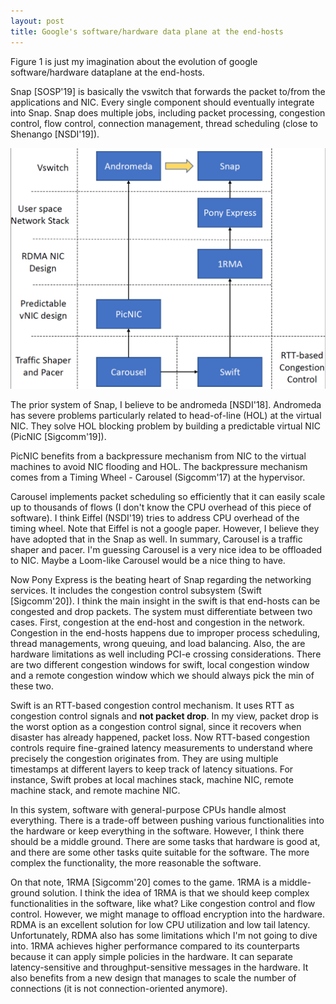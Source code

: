 ```yaml
---
layout: post
title: Google's software/hardware data plane at the end-hosts
---
```




Figure 1 is just my imagination about the evolution of google software/hardware
dataplane at the end-hosts.

Snap [SOSP'19] is basically the vswitch that forwards the packet to/from the
applications and NIC. Every single component should eventually integrate into
Snap.  Snap does multiple jobs, including packet processing, congestion
control, flow control, connection management, thread scheduling (close to
Shenango [NSDI'19]).

![Figure 1](/images/posts/figure1.png)

The prior system of Snap, I believe to be andromeda [NSDI'18]. Andromeda has
severe problems particularly related to head-of-line (HOL) at the virtual NIC.
They solve HOL blocking problem by building a predictable virtual NIC (PicNIC
[Sigcomm'19]).

PicNIC benefits from a backpressure mechanism from NIC to the virtual machines
to avoid NIC flooding and HOL. The backpressure mechanism comes from a Timing
Wheel - Carousel (Sigcomm'17) at the hypervisor.

Carousel implements packet scheduling so efficiently that it can easily scale
up to thousands of flows (I don't know the CPU overhead of this piece of
software). I think Eiffel (NSDI'19) tries to address CPU overhead of the timing
wheel. Note that Eiffel is not a google paper. However, I believe they have
adopted that in the Snap as well. In summary, Carousel is a traffic shaper and
pacer. I'm guessing Carousel is a very nice idea to be offloaded to NIC. Maybe
a Loom-like Carousel would be a nice thing to have.

Now Pony Express is the beating heart of Snap regarding the networking
services. It includes the congestion control subsystem (Swift [Sigcomm'20]). I
think the main insight in the swift is that end-hosts can be congested and drop
packets. The system must differentiate between two cases. First, congestion at
the end-host and congestion in the network. Congestion in the end-hosts happens
due to improper process scheduling, thread managements, wrong queuing, and load
balancing. Also, the are hardware limitations as well including PCI-e crossing
considerations. There are two different congestion windows for swift, local
congestion window and a remote congestion window which we should always pick
the min of these two.

Swift is an RTT-based congestion control mechanism. It uses RTT as congestion
control signals and **not packet drop**. In my view, packet drop is the worst
option as a congestion control signal, since it recovers when disaster has
already happened, packet loss. Now RTT-based congestion controls require
fine-grained latency measurements to understand where precisely the congestion
originates from. They are using multiple timestamps at different layers to keep
track of latency situations. For instance, Swift probes at local machines
stack, machine NIC, remote machine stack, and remote machine NIC.

In this system, software with general-purpose CPUs handle almost everything.
There is a trade-off between pushing various functionalities into the hardware
or keep everything in the software. However, I think there should be a middle
ground. There are some tasks that hardware is good at, and there are some other
tasks quite suitable for the software. The more complex the functionality, the
more reasonable the software.

On that note, 1RMA [Sigcomm'20] comes to the game. 1RMA is a middle-ground
solution. I think the idea of 1RMA is that we should keep complex
functionalities in the software, like what? Like congestion control and flow
control. However, we might manage to offload encryption into the hardware. RDMA
is an excellent solution for low CPU utilization and low tail latency.
Unfortunately, RDMA also has some limitations which I'm not going to dive into.
1RMA achieves higher performance compared to its counterparts because it can
apply simple policies in the hardware. It can separate latency-sensitive and
throughput-sensitive messages in the hardware. It also benefits from a new
design that manages to scale the number of connections (it is not
connection-oriented anymore).











